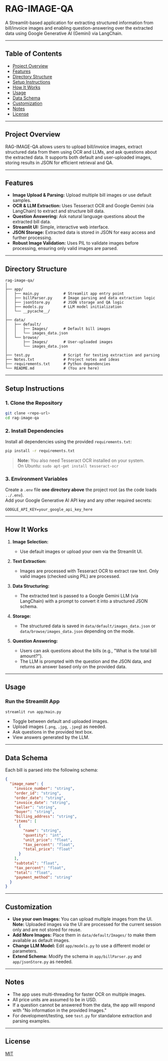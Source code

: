 # RAG-IMAGE-QA

A Streamlit-based application for extracting structured information from bill/invoice images and enabling question-answering over the extracted data using Google Generative AI (Gemini) via LangChain.

---

## Table of Contents

- [Project Overview](#project-overview)
- [Features](#features)
- [Directory Structure](#directory-structure)
- [Setup Instructions](#setup-instructions)
- [How It Works](#how-it-works)
- [Usage](#usage)
- [Data Schema](#data-schema)
- [Customization](#customization)
- [Notes](#notes)
- [License](#license)

---

## Project Overview

RAG-IMAGE-QA allows users to upload bill/invoice images, extract structured data from them using OCR and LLMs, and ask questions about the extracted data. It supports both default and user-uploaded images, storing results in JSON for efficient retrieval and QA.

---

## Features

- **Image Upload & Parsing:** Upload multiple bill images or use default samples.
- **OCR & LLM Extraction:** Uses Tesseract OCR and Google Gemini (via LangChain) to extract and structure bill data.
- **Question Answering:** Ask natural language questions about the extracted bill data.
- **Streamlit UI:** Simple, interactive web interface.
- **JSON Storage:** Extracted data is stored in JSON for easy access and further processing.
- **Robust Image Validation:** Uses PIL to validate images before processing, ensuring only valid images are parsed.

---

## Directory Structure

```
rag-image-qa/
│
├── app/
│   ├── main.py           # Streamlit app entry point
│   ├── billParser.py     # Image parsing and data extraction logic
│   ├── jsonStore.py      # JSON storage and QA logic
│   ├── models.py         # LLM model initialization
│   └── __pycache__/
│
├── data/
│   ├── default/
│   │   ├── Images/       # Default bill images
│   │   └── images_data.json
│   └── browse/
│       ├── Images/       # User-uploaded images
│       └── images_data.json
│
├── test.py               # Script for testing extraction and parsing
├── Notes.txt             # Project notes and ideas
├── requirements.txt      # Python dependencies
└── README.md             # (You are here)
```

---

## Setup Instructions

### 1. Clone the Repository

```bash
git clone <repo-url>
cd rag-image-qa
```

### 2. Install Dependencies

Install all dependencies using the provided `requirements.txt`:

```bash
pip install -r requirements.txt
```

> **Note:** You also need Tesseract OCR installed on your system.  
> On Ubuntu: `sudo apt-get install tesseract-ocr`

### 3. Environment Variables

Create a `.env` file **one directory above** the project root (as the code loads `../.env`).  
Add your Google Generative AI API key and any other required secrets:

```
GOOGLE_API_KEY=your_google_api_key_here
```

---

## How It Works

1. **Image Selection:**  
   - Use default images or upload your own via the Streamlit UI.

2. **Text Extraction:**  
   - Images are processed with Tesseract OCR to extract raw text. Only valid images (checked using PIL) are processed.

3. **Data Structuring:**  
   - The extracted text is passed to a Google Gemini LLM (via LangChain) with a prompt to convert it into a structured JSON schema.

4. **Storage:**  
   - The structured data is saved in `data/default/images_data.json` or `data/browse/images_data.json` depending on the mode.

5. **Question Answering:**  
   - Users can ask questions about the bills (e.g., "What is the total bill amount?").
   - The LLM is prompted with the question and the JSON data, and returns an answer based only on the provided data.

---

## Usage

### Run the Streamlit App

```bash
streamlit run app/main.py
```

- Toggle between default and uploaded images.
- Upload images (`.png`, `.jpg`, `.jpeg`) as needed.
- Ask questions in the provided text box.
- View answers generated by the LLM.

---

## Data Schema

Each bill is parsed into the following schema:

```json
{
  "image_name": {
    "invoice_number": "string",
    "order_id": "string",
    "order_date": "string",
    "invoice_date": "string",
    "seller": "string",
    "buyer": "string",
    "billing_address": "string",
    "items": [
      {
        "name": "string",
        "quantity": "int",
        "unit_price": "float",
        "tax_percent": "float",
        "total_price": "float"
      }
    ],
    "subtotal": "float",
    "tax_percent": "float",
    "total": "float",
    "payment_method": "string"
  }
}
```

---

## Customization

- **Use your own Images:** You can upload multiple images from the UI. **Note:** Uploaded images via the UI are processed for the current session only and are not stored for reuse.
- **Add More Images:** Place them in `data/default/Images/` to make them available as default images.
- **Change LLM Model:** Edit `app/models.py` to use a different model or parameters.
- **Extend Schema:** Modify the schema in `app/billParser.py` and `app/jsonStore.py` as needed.

---

## Notes

- The app uses multi-threading for faster OCR on multiple images.
- All price units are assumed to be in USD.
- If a question cannot be answered from the data, the app will respond with "No information in the provided Images."
- For development/testing, see `test.py` for standalone extraction and parsing examples.

---

## License

[MIT](https://github.com/yash-meshram/rag-image-qa/tree/main?tab=MIT-1-ov-file)
